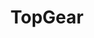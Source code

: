 ---
title: TopGear
crosslinks:
- youtubefactsbot
- thegrandtour
- livven
- youtubot
- AskReddit
- OopsDidntMeanTo
- formula1
- OutOfTheLoop
- excgarated
- xkcd
- carporn
- Clarity
- funny
- spotted
- EnoughMuskSpam
- startrek
- wec
- norwayonreddit
- flightsim
- Mirai
---